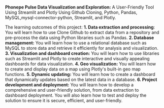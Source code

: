 **Phonepe Pulse Data Visualization and Exploration:**
A User-Friendly Tool Using Streamlit and Plotly
Using Github Cloning, Python, Pandas, MySQL,mysql-connector-python, Streamlit, and Plotly.

The learning outcomes of this project:
**1. Data extraction and processing**: You will learn how to use Clone Github to
extract data from a repository and pre-process the data using Python libraries
such as Pandas.
**2. Database management:** You will learn how to use a relational database such
as MySQL to store data and retrieve it efficiently for analysis and visualization.
**3. Visualization and dashboard creation:** You will learn how to use libraries
such as Streamlit and Plotly to create interactive and visually appealing
dashboards for data visualization.
**4. Geo visualization:** You will learn how to create and display data on a map
using Plotly's built-in geo map functions.
**5. Dynamic updating:** You will learn how to create a dashboard that
dynamically updates based on the latest data in a database.
**6. Project development and deployment:** You will learn how to develop a
comprehensive and user-friendly solution, from data extraction to dashboard
deployment. You will also learn how to test and deploy the solution to ensure it
is secure, efficient, and user-friendly.
